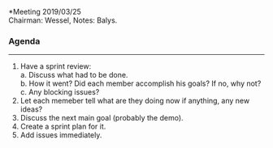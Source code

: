 *Meeting 2019/03/25  
Chairman: Wessel, Notes: Balys.

### Agenda
---
1. Have a sprint review:  
    a. Discuss what had to be done.  
    b. How it went? Did each member accomplish his goals? If no, why not?      
    c. Any blocking issues?  
2. Let each memeber tell what are they doing now if anything, any new ideas?
3. Discuss the next main goal (probably the demo).
4. Create a sprint plan for it.
5. Add issues immediately.

